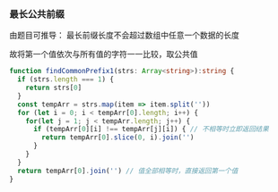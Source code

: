 ### 最长公共前缀

由题目可推导： 最长前缀长度不会超过数组中任意一个数据的长度

故将第一个值依次与所有值的字符一一比较，取公共值
````typescript
function findCommonPrefix1(strs: Array<string>):string {
  if (strs.length === 1) {
    return strs[0]
  }
  const tempArr = strs.map(item => item.split(''))
  for (let i = 0; i < tempArr[0].length; i++) {
    for(let j = 1; j < tempArr.length; j++) {
      if (tempArr[0][i] !== tempArr[j][i]) { // 不相等时立即返回结果
        return tempArr[0].slice(0, i).join('')
      }
    }
  }
  return tempArr[0].join('') // 值全部相等时，直接返回第一个值
}
````
